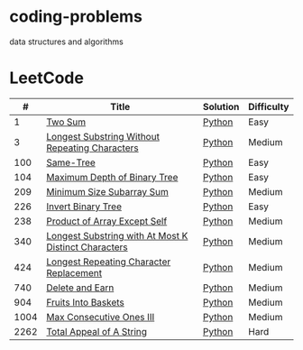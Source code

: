 # coding-problems
data structures and algorithms

LeetCode
========

| # | Title | Solution | Difficulty |
|---| ----- | -------- | ---------- |
|1|[Two Sum](https://leetcode.com/problems/two-sum/)| [Python](./leetcode/python/Two-Sum.md)|Easy|
|3|[Longest Substring Without Repeating Characters](https://leetcode.com/problems/longest-substring-without-repeating-characters/)| [Python](./leetcode/python/Longest-Substring-Without-Repeating-Characters.md)|Medium|
|100|[Same-Tree](https://leetcode.com/problems/same-tree/)|[Python](./leetcode/python/Same-Tree.md)|Easy|
|104|[Maximum Depth of Binary Tree](https://leetcode.com/problems/maximum-depth-of-binary-tree/)|[Python](./leetcode/python/Maximum-Depth-of-Binary-Tree.md)|Easy|
|209|[Minimum Size Subarray Sum](https://leetcode.com/problems/minimum-size-subarray-sum/)|[Python](./leetcode/python/Minimum-Size-Subarray-Sum.md)|Medium|
|226|[Invert Binary Tree](https://leetcode.com/problems/invert-binary-tree/)|[Python](./leetcode/python/Invert-Binary-Tree.md)|Easy|
|238|[Product of Array Except Self](https://leetcode.com/problems/product-of-array-except-self/)|[Python](./leetcode/python/Product-of-Array-Except-Self.md)|Medium|
|340|[Longest Substring with At Most K Distinct Characters](https://leetcode.com/problems/longest-substring-with-at-most-k-distinct-characters/)|[Python](./leetcode/python/LongestSubstringwithAtMostKDistinctCharacters.md)|Medium|
|424|[Longest Repeating Character Replacement](https://leetcode.com/problems/longest-repeating-character-replacement/)|[Python](./leetcode/python/LongestRepeatingCharacterReplacement.md)|Medium|
|740|[Delete and Earn](https://leetcode.com/problems/delete-and-earn/)|[Python](./leetcode/python/DeleteAndEarn.md)|Medium|
|904|[Fruits Into Baskets](https://leetcode.com/problems/fruit-into-baskets/)| [Python](./leetcode/python/FruitsIntoBaskets.md)|Medium|
|1004|[Max Consecutive Ones III](https://leetcode.com/problems/max-consecutive-ones-iii/)| [Python](./leetcode/python/MaxConsecutiveOnesIII.md)|Medium|
|2262|[Total Appeal of A String](https://leetcode.com/problems/total-appeal-of-a-string/)| [Python](./leetcode/python/Total-Appeal-of-A-String.md)|Hard|